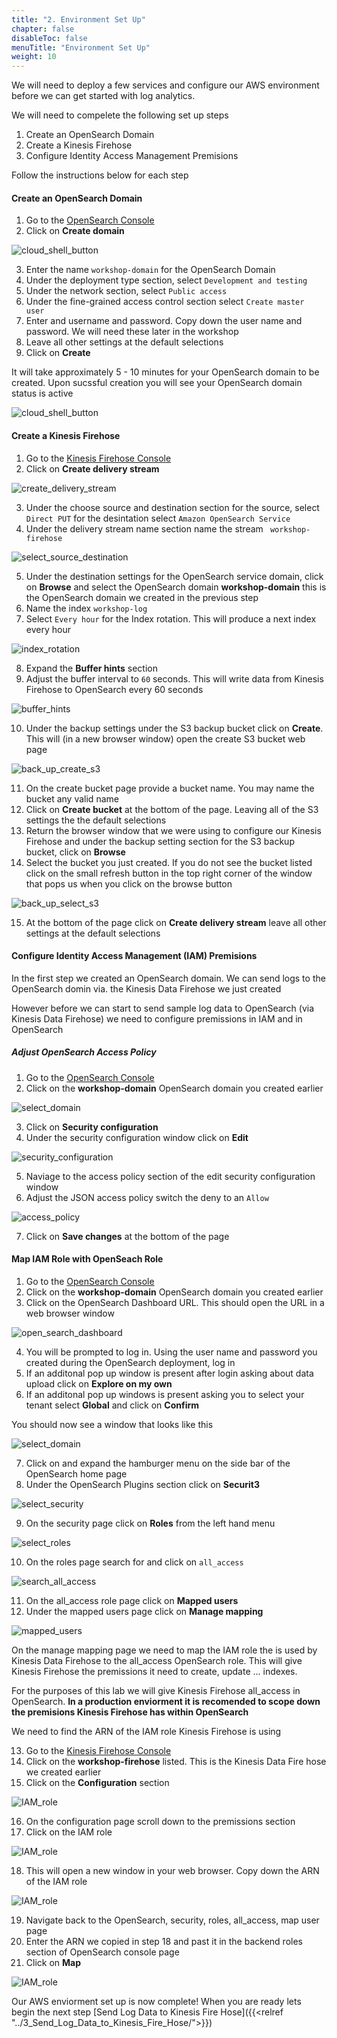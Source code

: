 ```yaml
---
title: "2. Environment Set Up"
chapter: false
disableToc: false
menuTitle: "Environment Set Up"
weight: 10
---
```


We will need to deploy a few services and configure our AWS environment before we can get started with log analytics.

We will need to compelete the following set up steps

1. Create an OpenSearch Domain
2. Create a Kinesis Firehose
3. Configure Identity Access Management Premisions

Follow the instructions below for each step

#### Create an OpenSearch Domain

1. Go to the [OpenSearch Console](https://console.aws.amazon.com/esv3/home)
2. Click on **Create domain** 

![cloud_shell_button](/images/open-search-log-analytics/set_up_1.PNG)

3. Enter the name ```workshop-domain``` for the OpenSearch Domain
4. Under the deployment type section, select ```Development and testing```
5. Under the network section, select ```Public access```
6. Under the fine-grained access control section select ```Create master user```
7. Enter and username and password. Copy down the user name and password. We will need these later in the workshop
8. Leave all other settings at the default selections
9. Click on **Create**

It will take approximately 5 - 10 minutes for your OpenSearch domain to be created. Upon sucssful creation you will see your OpenSearch domain status is active

![cloud_shell_button](/images/open-search-log-analytics/set_up_2.PNG)

#### Create a Kinesis Firehose

1. Go to the [Kinesis Firehose Console](https://console.aws.amazon.com/firehose/home)
2. Click on **Create delivery stream**

![create_delivery_stream](/images/open-search-log-analytics/kfh_1.PNG)

3. Under the choose source and destination section for the source, select ```Direct PUT``` for the desintation select ```Amazon OpenSearch Service```
4. Under the delivery stream name section name the stream ```
workshop-firehose```

![select_source_destination](/images/open-search-log-analytics/kfh_2.PNG)

5. Under the destination settings for the OpenSearch service domain, click on **Browse** and select the OpenSearch domain **workshop-domain** this is the OpenSearch domain we created in the previous step
6. Name the index ```workshop-log```
7. Select  ```Every hour``` for the Index rotation. This will produce a next index every hour

![index_rotation](/images/open-search-log-analytics/kfh_3.PNG)

8. Expand the **Buffer hints** section
9. Adjust the buffer interval to ``60`` seconds. This will write data from Kinesis Firehose to OpenSearch every 60 seconds

![buffer_hints](/images/open-search-log-analytics/kfh_4.PNG)
 
10. Under the backup settings under the S3 backup bucket click on **Create**. This will (in a new browser window) open the create S3 bucket web page

![back_up_create_s3](/images/open-search-log-analytics/kfh_5.PNG)

11. On the create bucket page provide a bucket name. You may name the bucket any valid name
12. Click on **Create bucket** at the bottom of the page. Leaving all of the S3 settings the the default selections
13. Return the browser window that we were using to configure our Kinesis Firehose and under the backup setting section for the S3 backup bucket, click on **Browse**
14. Select the bucket you just created. If you do not see the bucket listed click on the small refresh button in the top right corner of the window that pops us when you click on the browse button

![back_up_select_s3](/images/open-search-log-analytics/kfh_6.PNG)

15. At the bottom of the page click on **Create delivery stream** leave all other settings at the default selections

#### Configure Identity Access Management (IAM) Premisions

In the first step we created an OpenSearch domain. We can send logs to the OpenSearch domin via. the Kinesis Data Firehose we just created

However before we can start to send sample log data to OpenSearch (via Kinesis Data Firehose) we need to configure premissions in IAM and in OpenSearch

##### Adjust OpenSearch Access Policy

1. Go to the [OpenSearch Console](https://console.aws.amazon.com/esv3/home)
2. Click on the **workshop-domain** OpenSearch domain you created earlier

![select_domain](/images/open-search-log-analytics/IAM_1.PNG)

3. Click on **Security configuration**
4. Under the security configuration window click on **Edit**

![security_configuration](/images/open-search-log-analytics/IAM_2.PNG)

5. Naviage to the access policy section of the edit security configuration window
6. Adjust the JSON access policy switch the deny to an ```Allow```

![access_policy](/images/open-search-log-analytics/IAM_3.PNG)

7. Click on **Save changes** at the bottom of the page

#### Map IAM Role with OpenSeach Role

1. Go to the [OpenSearch Console](https://console.aws.amazon.com/esv3/home)
2. Click on the **workshop-domain** OpenSearch domain you created earlier
3. Click on the OpenSearch Dashboard URL. This should open the URL in a web browser window

![open_search_dashboard](/images/open-search-log-analytics/IAM_4.PNG)

4. You will be prompted to log in. Using the user name and password you created during the OpenSearch deployment, log in 
5. If an additonal pop up window is present after login asking about data upload click on **Explore on my own**
6. If an additonal pop up windows is present asking you to select your tenant select **Global** and click on **Confirm**

You should now see a window that looks like this

![select_domain](/images/open-search-log-analytics/os_1.PNG)

7. Click on and expand the hamburger menu on the side bar of the OpenSearch home page
8. Under the OpenSearch Plugins section click on **Securit3**

![select_security](/images/open-search-log-analytics/os_2.PNG)

9. On the security page click on **Roles** from the left hand menu

![select_roles](/images/open-search-log-analytics/os_3.PNG)

10. On the roles page search for and click on ```all_access``` 

![search_all_access](/images/open-search-log-analytics/os_4.PNG)

11. On the all_access role page click on **Mapped users**
12. Under the mapped users page click on **Manage mapping**

![mapped_users](/images/open-search-log-analytics/os_5.PNG)

On the manage mapping page we need to map the IAM role the is used by Kinesis Data Firehose to the all_access OpenSearch role. This will give Kinesis Firehose the premissions it need to create, update ... indexes. 

For the purposes of this lab we will give Kinesis Firehose all_access in OpenSearch. **In a production enviorment it is recomended to scope down the premisions Kinesis Firehose has within OpenSearch**

We need to find the ARN of the IAM role Kinesis Firehose is using 

13. Go to the [Kinesis Firehose Console](https://console.aws.amazon.com/firehose/home)
14. Click on the **workshop-firehose** listed. This is the Kinesis Data Fire hose we created earlier
15. Click on the **Configuration** section

![IAM_role](/images/open-search-log-analytics/os_6.PNG)

16. On the configuration page scroll down to the premissions section
17. Click on the IAM role

![IAM_role](/images/open-search-log-analytics/os_7.PNG)

18. This will open a new window in your web browser. Copy down the ARN of the IAM role

![IAM_role](/images/open-search-log-analytics/os_8.PNG)

19. Navigate back to the OpenSearch, security, roles, all_access, map user page
20. Enter the ARN we copied in step 18 and past it in the backend roles section of OpenSearch console page
21. Click on **Map**

![IAM_role](/images/open-search-log-analytics/os_9.PNG)

Our AWS enviorment set up is now complete! When you are ready lets begin the next step [Send Log Data to Kinesis Fire Hose]({{<relref "../3_Send_Log_Data_to_Kinesis_Fire_Hose/">}})